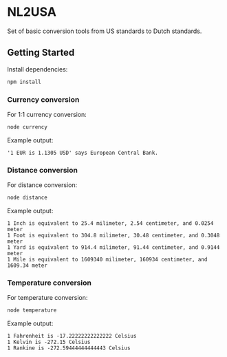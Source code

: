 # NL2USA

Set of basic conversion tools from US standards to Dutch standards.

## Getting Started

Install dependencies:

```bash
npm install
```

### Currency conversion

For 1:1 currency conversion:

```bash
node currency
```

Example output:

```output
'1 EUR is 1.1305 USD' says European Central Bank.
```

### Distance conversion

For distance conversion:

```bash
node distance
```

Example output:

```output
1 Inch is equivalent to 25.4 milimeter, 2.54 centimeter, and 0.0254 meter
1 Foot is equivalent to 304.8 milimeter, 30.48 centimeter, and 0.3048 meter
1 Yard is equivalent to 914.4 milimeter, 91.44 centimeter, and 0.9144 meter
1 Mile is equivalent to 1609340 milimeter, 160934 centimeter, and 1609.34 meter
```

### Temperature conversion

For temperature conversion:

```bash
node temperature
```

Example output:

```output
1 Fahrenheit is -17.22222222222222 Celsius
1 Kelvin is -272.15 Celsius
1 Rankine is -272.59444444444443 Celsius
```
